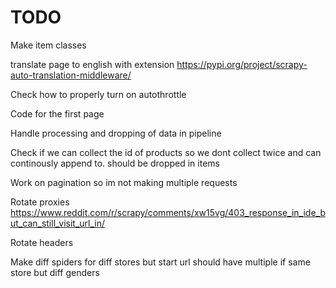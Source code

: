 # TODO

Make item classes

translate page to english with extension https://pypi.org/project/scrapy-auto-translation-middleware/

Check how to properly turn on autothrottle

Code for the first page

Handle processing and dropping of data in pipeline

Check if we can collect the id of products so we dont collect twice and can continously append to. should be dropped in items

Work on pagination so im not making multiple requests

Rotate proxies https://www.reddit.com/r/scrapy/comments/xw15vg/403_response_in_ide_but_can_still_visit_url_in/

Rotate headers 

 Make diff spiders for diff stores but start url should have multiple if same store but diff genders
